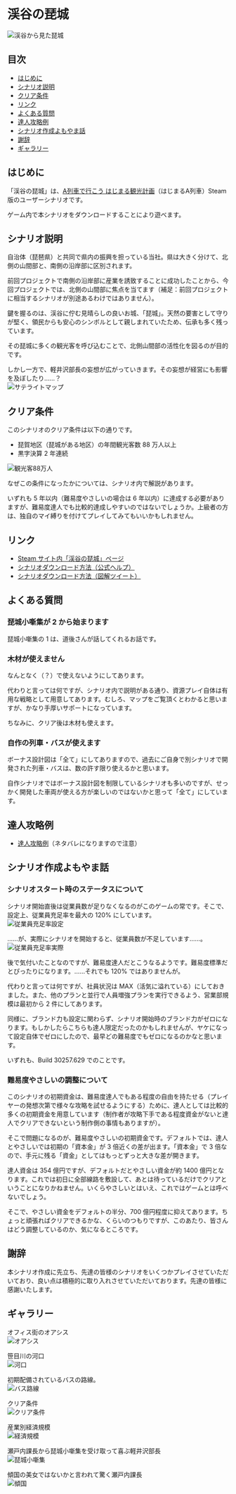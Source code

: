 # 渓谷の琵城

![渓谷から見た琵城](images/Valley.jpg)

## 目次

- [はじめに](#はじめに)
- [シナリオ説明](#シナリオ説明)
- [クリア条件](#クリア条件)
- [リンク](#リンク)
- [よくある質問](#よくある質問)
- [達人攻略例](#達人攻略例)
- [シナリオ作成よもやま話](#シナリオ作成よもやま話)
- [謝辞](#謝辞)
- [ギャラリー](#ギャラリー)

## はじめに

「渓谷の琵城」は、[A列車で行こう はじまる観光計画](https://www.artdink.co.jp/japanese/title/a-tourism/)（はじまるA列車）Steam 版のユーザーシナリオです。

ゲーム内で本シナリオをダウンロードすることにより遊べます。

## シナリオ説明

自治体（琵琶県）と共同で県内の振興を担っている当社。県は大きく分けて、北側の山間部と、南側の沿岸部に区別されます。

前回プロジェクトで南側の沿岸部に産業を誘致することに成功したことから、今回プロジェクトでは、北側の山間部に焦点を当てます（補足：前回プロジェクトに相当するシナリオが別途あるわけではありません）。

鍵を握るのは、渓谷に佇む見晴らしの良いお城、「琵城」。天然の要害として守りが堅く、領民からも安心のシンボルとして親しまれていたため、伝承も多く残っています。

その琵城に多くの観光客を呼び込むことで、北側山間部の活性化を図るのが目的です。

しかし一方で、軽井沢部長の妄想が広がっていきます。その妄想が経営にも影響を及ぼしたり……？  
![サテライトマップ](images/Satellite.png)

## クリア条件

このシナリオのクリア条件は以下の通りです。

- 琵賀地区（琵城がある地区）の年間観光客数 88 万人以上
- 黒字決算 2 年連続

![観光客88万人](images/Tourist88.jpg)

なぜこの条件になったかについては、シナリオ内で解説があります。

いずれも 5 年以内（難易度やさしいの場合は 6 年以内）に達成する必要がありますが、難易度達人でも比較的達成しやすいのではないでしょうか。上級者の方は、独自のマイ縛りを付けてプレイしてみてもいいかもしれません。

## リンク

- [Steam サイト内「渓谷の琵城」ページ](https://steamcommunity.com/sharedfiles/filedetails/?id=2798997033)
- [シナリオダウンロード方法（公式ヘルプ）](https://www.artdink.co.jp/manual/a-tourism/steam/ja/start/02-02.html)
- [シナリオダウンロード方法（図解ツイート）](https://twitter.com/shinta0806/status/1507941978582904834)

## よくある質問

### 琵城小噺集が 2 から始まります

琵城小噺集の 1 は、道後さんが話してくれるお話です。

### 木材が使えません

なんとなく（？）で使えないようにしてあります。

代わりと言っては何ですが、シナリオ内で説明がある通り、資源プレイ自体は有用な戦略として用意してあります。むしろ、マップをご覧頂くとわかると思いますが、かなり手厚いサポートになっています。

ちなみに、クリア後は木材も使えます。

### 自作の列車・バスが使えます

ボーナス設計図は「全て」にしてありますので、過去にご自身で別シナリオで開発された列車・バスは、数の許す限り使えるかと思います。

自作シナリオではボーナス設計図を制限しているシナリオも多いのですが、せっかく開発した車両が使える方が楽しいのではないかと思って「全て」にしています。

## 達人攻略例

- [達人攻略例](Strategy.md)（ネタバレになりますので注意）

## シナリオ作成よもやま話

### シナリオスタート時のステータスについて

シナリオ開始直後は従業員数が足りなくなるのがこのゲームの常です。そこで、設定上、従業員充足率を最大の 120% にしています。  
![従業員充足率設定](images/FillRateSetting.png)

……が、実際にシナリオを開始すると、従業員数が不足しています……。  
![従業員充足率実際](images/FillRateActual.png)

後で気付いたことなのですが、難易度達人だとこうなるようです。難易度標準だとぴったりになります。……それでも 120% ではありませんが。

代わりと言っては何ですが、社員状況は MAX（活気に溢れている）にしておきました。また、他のプランと並行で人員増強プランを実行できるよう、営業部規模は最初から 2 件にしてあります。

同様に、ブランド力も設定に関わらず、シナリオ開始時のブランド力がゼロになります。もしかしたらこちらも達人限定だったのかもしれませんが、ヤケになって設定自体でゼロにしたので、最早どの難易度でもゼロになるのかなと思います。

いずれも、Build 30257.629 でのことです。

### 難易度やさしいの調整について

このシナリオの初期資金は、難易度達人でもある程度の自由を持たせる（プレイヤーの発想次第で様々な攻略を試せるようにする）ために、達人としては比較的多くの初期資金を用意しています（制作者が攻略下手である程度資金がないと達人でクリアできないという制作側の事情もありますが）。

そこで問題になるのが、難易度やさしいの初期資金です。デフォルトでは、達人とやさしいでは初期の「資本金」が 3 倍近くの差が出ます。「資本金」で 3 倍なので、手元に残る「資金」としてはもっとずっと大きな差が開きます。

達人資金は 354 億円ですが、デフォルトだとやさしい資金が約 1400 億円となります。これでは初日に全部線路を敷設して、あとは待っているだけでクリアということになりかねません。いくらやさしいとはいえ、これではゲームとは呼べないでしょう。

そこで、やさしい資金をデフォルトの半分、700 億円程度に抑えてあります。ちょっと頑張ればクリアできるかな、くらいのつもりですが、このあたり、皆さんはどう調整しているのか、気になるところです。

## 謝辞

本シナリオ作成に先立ち、先達の皆様のシナリオをいくつかプレイさせていただいており、良い点は積極的に取り入れさせていただいております。先達の皆様に感謝いたします。

## ギャラリー

オフィス街のオアシス  
![オアシス](images/Gallery_Oasis.jpg)

笹目川の河口  
![河口](images/Gallery_Estuary.jpg)

初期配備されているバスの路線。  
![バス路線](images/Gallery_BusRoute.jpg)

クリア条件  
![クリア条件](images/Gallery_Condition.png)

産業別経済規模  
![経済規模](images/Gallery_EconomicScale.png)

瀬戸内課長から琵城小噺集を受け取って喜ぶ軽井沢部長  
![琵城小噺集](images/Gallery_ShortStory.jpg)

傾国の美女ではないかと言われて驚く瀬戸内課長  
![傾国](images/Gallery_Cyprian.jpg)



